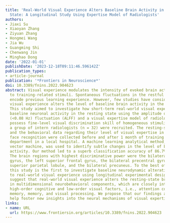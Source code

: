 ```yaml
---
title: 'Real-World Visual Experience Alters Baseline Brain Activity in the Resting
  State: A Longitudinal Study Using Expertise Model of Radiologists'
authors:
- Jiaxi Su
- Xiaoyan Zhang
- Ziyuan Zhang
- Hongmei Wang
- Jia Wu
- Guangming Shi
- Chenwang Jin
- Minghao Dong
date: '2022-01-01'
publishDate: '2023-12-18T09:11:46.596142Z'
publication_types:
- article-journal
publication: '*Frontiers in Neuroscience*'
doi: 10.3389/fnins.2022.904623
abstract: Visual experience modulates the intensity of evoked brain activity in response
  to training-related stimuli. Spontaneous fluctuations in the restful brain actively
  encode previous learning experience. However, few studies have considered how real-world
  visual experience alters the level of baseline brain activity in the resting state.
  This study aimed to investigate how short-term real-world visual experience modulates
  baseline neuronal activity in the resting state using the amplitude of low-frequency
  (<0.08 Hz) fluctuation (ALFF) and a visual expertise model of radiologists, who
  possess fine-level visual discrimination skill of homogeneous stimuli. In detail,
  a group of intern radiologists (n = 32) were recruited. The resting-state fMRI data
  and the behavioral data regarding their level of visual expertise in radiology and
  face recognition were collected before and after 1 month of training in the X-ray
  department in a local hospital. A machine learning analytical method, i.e., support
  vector machine, was used to identify subtle changes in the level of baseline brain
  activity. Our method led to a superb classification accuracy of 86.7% between conditions.
  The brain regions with highest discriminative power were the bilateral cingulate
  gyrus, the left superior frontal gyrus, the bilateral precentral gyrus, the bilateral
  superior parietal lobule, and the bilateral precuneus. To the best of our knowledge,
  this study is the first to investigate baseline neurodynamic alterations in response
  to real-world visual experience using longitudinal experimental design. These results
  suggest that real-world visual experience alters the resting-state brain representation
  in multidimensional neurobehavioral components, which are closely interrelated with
  high-order cognitive and low-order visual factors, i.e., attention control, working
  memory, memory, and visual processing. We propose that our findings are likely to
  help foster new insights into the neural mechanisms of visual expertise.
links:
- name: URL
  url: https://www.frontiersin.org/articles/10.3389/fnins.2022.904623
---
```

